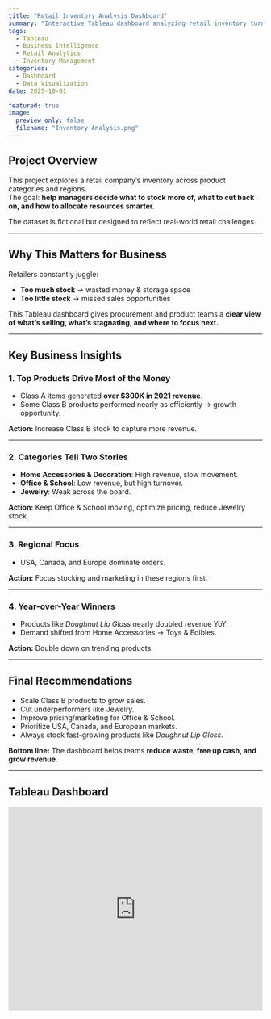 ```yaml
---
title: "Retail Inventory Analysis Dashboard"
summary: "Interactive Tableau dashboard analyzing retail inventory turnover, revenue concentration, and regional sales to guide smarter procurement and stocking strategies."
tags:
  - Tableau
  - Business Intelligence
  - Retail Analytics
  - Inventory Management
categories:
  - Dashboard
  - Data Visualization
date: 2025-10-01

featured: true
image:
  preview_only: false
  filename: "Inventory Analysis.png"
---
```


## Project Overview  

This project explores a retail company’s inventory across product categories and regions.  
The goal: **help managers decide what to stock more of, what to cut back on, and how to allocate resources smarter.**

The dataset is fictional but designed to reflect real-world retail challenges.  

---

## Why This Matters for Business  

Retailers constantly juggle:  

- **Too much stock** → wasted money & storage space  
- **Too little stock** → missed sales opportunities  

This Tableau dashboard gives procurement and product teams a **clear view of what’s selling, what’s stagnating, and where to focus next.**  

---

## Key Business Insights  

### 1. Top Products Drive Most of the Money  
- Class A items generated **over $300K in 2021 revenue**.  
- Some Class B products performed nearly as efficiently → growth opportunity.  

**Action:** Increase Class B stock to capture more revenue.  

---

### 2. Categories Tell Two Stories  
- **Home Accessories & Decoration**: High revenue, slow movement.  
- **Office & School**: Low revenue, but high turnover.  
- **Jewelry**: Weak across the board.  

**Action:** Keep Office & School moving, optimize pricing, reduce Jewelry stock.  

---

### 3. Regional Focus  
- USA, Canada, and Europe dominate orders.  

**Action:** Focus stocking and marketing in these regions first.  

---

### 4. Year-over-Year Winners  
- Products like *Doughnut Lip Gloss* nearly doubled revenue YoY.  
- Demand shifted from Home Accessories → Toys & Edibles.  

**Action:** Double down on trending products.  

---

## Final Recommendations  

- Scale Class B products to grow sales.  
- Cut underperformers like Jewelry.  
- Improve pricing/marketing for Office & School.  
- Prioritize USA, Canada, and European markets.  
- Always stock fast-growing products like *Doughnut Lip Gloss*.  

**Bottom line:** The dashboard helps teams **reduce waste, free up cash, and grow revenue**.  

---

## Tableau Dashboard  


<div style="position: relative; padding-bottom: 80%; height: 0; overflow: hidden; max-width: 100%;">
  <iframe 
    src="https://public.tableau.com/views/InventoryAnalysis_17593808760620/InventoryAnalysis?:showVizHome=no&:embed=true&:toolbar=yes"
    style="position: absolute; top: 0; left: 0; width: 100%; height: 100%; border: none;"
    allowfullscreen>
  </iframe>
</div>



